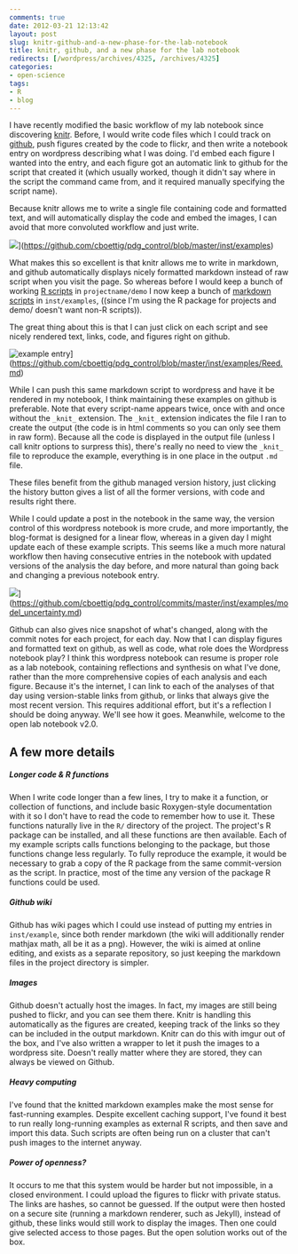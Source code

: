 ```yaml
---
comments: true
date: 2012-03-21 12:13:42
layout: post
slug: knitr-github-and-a-new-phase-for-the-lab-notebook
title: knitr, github, and a new phase for the lab notebook
redirects: [/wordpress/archives/4325, /archives/4325]
categories:
- open-science
tags:
- R
- blog
---
```


I have recently modified the basic workflow of my lab notebook since discovering [knitr](http://yihui.name/knitr/). Before, I would write code files which I could track on [github](https://github.com), push figures created by the code to flickr, and then write a notebook entry on wordpress describing what I was doing. I'd embed each figure I wanted into the entry, and each figure got an automatic link to github for the script that created it (which usually worked, though it didn't say where in the script the command came from, and it required manually specifying the script name).

Because knitr allows me to write a single file containing code and formatted text, and will automatically display the code and embed the images, I can avoid that more convoluted workflow and just write.

![](http://farm8.staticflickr.com/7256/7003687571_09f79cfc15_o.png)](https://github.com/cboettig/pdg_control/blob/master/inst/examples)



What makes this so excellent is that knitr allows me to write in markdown, and github automatically displays nicely formatted markdown instead of raw script when you visit the page.  So whereas before I would keep a bunch of working [R scripts](https://github.com/cboettig/pdg_control/tree/master/demo) in `projectname/demo` I now keep a bunch of [markdown scripts](https://github.com/cboettig/pdg_control/tree/master/inst/examples) 
in `inst/examples`, ((since I'm using the R package for projects and demo/ doesn't want non-R scripts)).



The great thing about this is that I can just click on each script and see nicely rendered text, links, code, and figures right on github.

![example entry](http://farm7.staticflickr.com/6217/7003679683_d9f472efd6_o.png)](https://github.com/cboettig/pdg_control/blob/master/inst/examples/Reed.md)

While I can push this same markdown script to wordpress and have it be rendered in my notebook, I think maintaining these examples on github is preferable. Note that every script-name appears twice, once with and once without the `_knit_` extension. The `_knit_` extension indicates the file I ran to create the output (the code is in html comments so you can only see them in raw form). Because all the code is displayed in the output file (unless I call knitr options to surpress this), there's really no need to view the `_knit_` file to reproduce the example, everything is in one place in the output `.md` file.

These files benefit from the github managed version history, just clicking the history button gives a list of all the former versions, with code and results right there.

While I could update a post in the notebook in the same way, the version control of this wordpress notebook is more crude, and more importantly, the blog-format is designed for a linear flow, whereas in a given day I might update each of these example scripts. This seems like a much more natural workflow then having consecutive entries in the notebook with updated versions of the analysis the day before, and more natural than going back and changing a previous notebook entry.

![](http://farm8.staticflickr.com/7094/7003692801_d14a23855e_o.png)](https://github.com/cboettig/pdg_control/commits/master/inst/examples/model_uncertainty.md)

Github can also gives nice snapshot of what's changed, along with the commit notes for each project, for each day. Now that I can display figures and formatted text on github, as well as code, what role does the Wordpress notebook play? I think this wordpress notebook can resume is proper role as a lab notebook, containing reflections and synthesis on what I've done, rather than the more comprehensive copies of each analysis and each figure. Because it's the internet, I can link to each of the analyses of that day using version-stable links from github, or links that always give the most recent version. This requires additional effort, but it's a reflection I should be doing anyway. We'll see how it goes. Meanwhile, welcome to the open lab notebook v2.0.



## A few more details





##### Longer code & R functions



When I write code longer than a few lines, I try to make it a function, or collection of functions, and include basic Roxygen-style documentation with it so I don't have to read the code to remember how to use it. These functions naturally live in the `R/` directory of the project. The project's R package can be installed, and all these functions are then available. Each of my example scripts calls functions belonging to the package, but those functions change less regularly. To fully reproduce the example, it would be necessary to grab a copy of the R package from the same commit-version as the script. In practice, most of the time any version of the package R functions could be used.



##### Github wiki



Github has wiki pages which I could use instead of putting my entries in `inst/example`, since both render markdown (the wiki will additionally render mathjax math, all be it as a png). However, the wiki is aimed at online editing, and exists as a separate repository, so just keeping the markdown files in the project directory is simpler.



##### Images



Github doesn't actually host the images. In fact, my images are still being pushed to flickr, and you can see them there. Knitr is handling this automatically as the figures are created, keeping track of the links so they can be included in the output markdown. Knitr can do this with imgur out of the box, and I've also written a wrapper to let it push the images to a wordpress site. Doesn't really matter where they are stored, they can always be viewed on Github.



##### Heavy computing



I've found that the knitted markdown examples make the most sense for fast-running examples. Despite excellent caching support, I've found it best to run really long-running examples as external R scripts, and then save and import this data. Such scripts are often being run on a cluster that can't push images to the internet anyway.



##### Power of openness?



It occurs to me that this system would be harder but not impossible, in a closed environment. I could upload the figures to flickr with private status. The links are hashes, so cannot be guessed. If the output were then hosted on a secure site (running a markdown renderer, such as Jekyll), instead of github, these links would still work to display the images. Then one could give selected access to those pages. But the open solution works out of the box.

